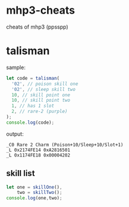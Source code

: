 # mhp3-cheats
cheats of mhp3 (ppsspp)


# talisman
sample:
```js
let code = talisman(
  '02', // poison skill one
  '02', // sleep skill two
  10, // skill point one
  10, // skill point two
  1, // has 1 slot
  2, // rare-2 (purple)
);
console.log(code);

```
output:
```
_C0 Rare 2 Charm (Poison+10/Sleep+10/Slot+1)
_L 0x2174FE14 0xA2816501
_L 0x1174FE18 0x00004202
```

## skill list
```js
let one = skillOne(),
    two = skillTwo();
console.log(one,two);

```

